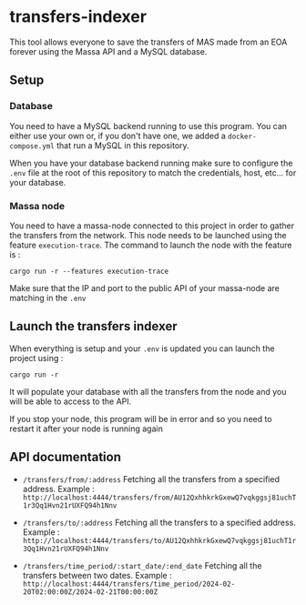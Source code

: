 # transfers-indexer

This tool allows everyone to save the transfers of MAS made from an EOA forever using the Massa API and a MySQL database.

## Setup

### Database

You need to have a MySQL backend running to use this program. You can either use your own or, if you don't have one, we added a `docker-compose.yml` that run a MySQL in this repository.

When you have your database backend running make sure to configure the `.env` file at the root of this repository to match the credentials, host, etc... for your database.

### Massa node

You need to have a massa-node connected to this project in order to gather the transfers from the network.
This node needs to be launched using the feature `execution-trace`. The command to launch the node with the feature is : 
```
cargo run -r --features execution-trace
``` 
Make sure that the IP and port to the public API of your massa-node are matching in the `.env`

## Launch the transfers indexer

When everything is setup and your `.env` is updated you can launch the project using : 
```
cargo run -r
```

It will populate your database with all the transfers from the node and you will be able to access to the API.

If you stop your node, this program will be in error and so you need to restart it after your node is running again

## API documentation

- `/transfers/from/:address` Fetching all the transfers from a specified address. Example : `http://localhost:4444/transfers/from/AU12QxhhkrkGxewQ7vqkggsj81uchT1r3Qq1Hvn21rUXFQ94h1Nnv`

- `/transfers/to/:address` Fetching all the transfers to a specified address. Example : `http://localhost:4444/transfers/to/AU12QxhhkrkGxewQ7vqkggsj81uchT1r3Qq1Hvn21rUXFQ94h1Nnv`

- `/transfers/time_period/:start_date/:end_date` Fetching all the transfers between two dates. Example : `http://localhost:4444/transfers/time_period/2024-02-20T02:00:00Z/2024-02-21T00:00:00Z`